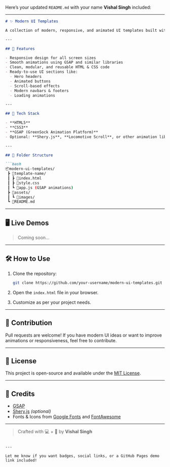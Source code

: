 Here’s your updated `README.md` with your name **Vishal Singh** included:

---

````markdown
# ✨ Modern UI Templates

A collection of modern, responsive, and animated UI templates built with **HTML**, **CSS**, and **GSAP**. Perfect for developers and designers looking for sleek interfaces and smooth animations for websites or web apps.

---

## 🚀 Features

- Responsive design for all screen sizes  
- Smooth animations using GSAP and similar libraries  
- Clean, modular, and reusable HTML & CSS code  
- Ready-to-use UI sections like:
  - Hero headers
  - Animated buttons
  - Scroll-based effects
  - Modern navbars & footers
  - Loading animations

---

## 🧩 Tech Stack

- **HTML5**
- **CSS3**
- **GSAP (GreenSock Animation Platform)**
- Optional: **Shery.js**, **Locomotive Scroll**, or other animation libraries

---

## 📁 Folder Structure

```bash
📦modern-ui-templates/
 ┣ 📂template-name/
 ┃ ┣ 📜index.html
 ┃ ┣ 📜style.css
 ┃ ┗ 📜app.js (GSAP animations)
 ┣ 📂assets/
 ┃ ┗ 📂images/
 ┗ 📜README.md
````

---

## 🖥️ Live Demos

> Coming soon...

<!-- Or add a hosted link here like Vercel, Netlify or GitHub Pages -->

---

## 🛠️ How to Use

1. Clone the repository:

   ```bash
   git clone https://github.com/your-username/modern-ui-templates.git
   ```
2. Open the `index.html` file in your browser.
3. Customize as per your project needs.

---

## 📌 Contribution

Pull requests are welcome! If you have modern UI ideas or want to improve animations or responsiveness, feel free to contribute.

---

## 📄 License

This project is open-source and available under the [MIT License](LICENSE).

---

## 🙌 Credits

* [GSAP](https://greensock.com/gsap/)
* [Shery.js](https://sheryjs.dev/) *(optional)*
* Fonts & Icons from [Google Fonts](https://fonts.google.com/) and [FontAwesome](https://fontawesome.com/)

---

> Crafted with 💻 + 🎨 by **Vishal Singh**

```

---

Let me know if you want badges, social links, or a GitHub Pages demo link included!
```
